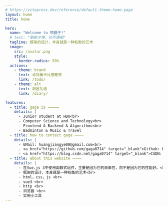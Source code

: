 ```yaml
---
# https://vitepress.dev/reference/default-theme-home-page
layout: home
title: home

hero:
  name: "Welcome to 鸭棚子!"
  # text: "朝乾夕惕，功不唐捐"
  tagline: 框架的设计，本身就是一种权衡的艺术
  image:
    src: /avatar.png
    style:
      border-radius: 50%
  actions:
    - theme: brand
      text: 点我看卡比兽睡觉
      link: /todo/
    - theme: alt
      text: 胡言乱语
      link: /diary/

features:
  - title: gaga is —————
    details: |
      - Junior student at HDU<br>
      - Computer Science and Technology<br>
      - Frontend & Backend & Algorithms<br>
      - Badminton & Music & Travel
  - title: how to contact gaga ————
    details: |
      - GMail: huangjiangye08@gmail.com<br>
      - <a href="https://github.com/gaga0714" target="_blank">Github: https://github.com/gaga0714</a><br>
      - <a href="https://blog.csdn.net/gaga0714" target="_blank">CSDN: https://blog.csdn.net/gaga0714</a>
  - title: about this website ————
    details: |
      - 在Vue.js 3中使用函数式组件，主要是因为它的简单性，而不是因为它的性能好。<br>
      - 框架的设计，本身就是一种权衡的艺术<br>
      - html，css，js <br>
      - vue3 <br>
      - http <br>
      - 浏览器 <br>
      - 实用小工具
---
```

